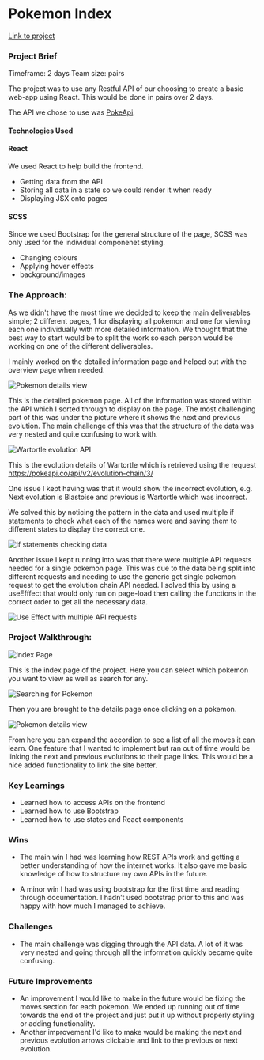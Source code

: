 # Pokemon Index

[Link to project](https://robertm-pokedex.netlify.app/)

### Project Brief

Timeframe: 2 days
Team size: pairs

The project was to use any Restful API of our choosing to create a basic web-app using React. This would be done in pairs over 2 days.

The API we chose to use was [PokeApi](pokeapi.co).

#### Technologies Used

#### React

We used React to help build the frontend.

- Getting data from the API
- Storing all data in a state so we could render it when ready
- Displaying JSX onto pages

#### SCSS

Since we used Bootstrap for the general structure of the page, SCSS was only used for the individual componenet styling.

- Changing colours
- Applying hover effects
- background/images

### The Approach:

As we didn't have the most time we decided to keep the main deliverables simple; 2 different pages, 1 for displaying all pokemon and one for viewing each one individually with more detailed information. We thought that the best way to start would be to split the work so each person would be working on one of the different deliverables. 

I mainly worked on the detailed information page and helped out with the overview page when needed.

![Pokemon details view](ProjectTwoPokedex/src/images/readme_images/pokemon_detail.PNG)

This is the detailed pokemon page. All of the information was stored within the API which I sorted through to display on the page. The most challenging part of this was under the picture where it shows the next and previous evolution. The main challenge of this was that the structure of the data was very nested and quite confusing to work with. 

![Wartortle evolution API](images/readme_images/evo_detail.PNG)

This is the evolution details of Wartortle which is retrieved using the request https://pokeapi.co/api/v2/evolution-chain/3/

One issue I kept having was that it would show the incorrect evolution, e.g. Next evolution is Blastoise and previous is Wartortle which was incorrect. 

We solved this by noticing the pattern in the data and used multiple if statements to check what each of the names were and saving them to different states to display the correct one. 

![If statements checking data](images/readme_images/pokemon_evo_state.PNG)


Another issue I kept running into was that there were multiple API requests needed for a single pokemon page. This was due to the data being split into different requests and needing to use the generic get single pokemon request to get the evolution chain API needed. I solved this by using a useEfffect that would only run on page-load then calling the functions in the correct order to get all the necessary data. 

![Use Effect with multiple API requests](images/readme_images/pokemon_useeffect.PNG)

### Project Walkthrough:

![Index Page](images/readme_images/pokemon_index.PNG)

 This is the index page of the project. Here you can select which pokemon you want to view as well as search for any. 

 ![Searching for Pokemon](images/readme_images/pokemon_search.PNG)

 Then you are brought to the details page once clicking on a pokemon.

![Pokemon details view](images/readme_images/pokemon_detail.PNG)

From here you can expand the accordion to see a list of all the moves it can learn. One feature that I wanted to implement but ran out of time would be linking the next and previous evolutions to their page links. This would be a nice added functionality to link the site better.


### Key Learnings

- Learned how to access APIs on the frontend
- Learned how to use Bootstrap
- Learned how to use states and React components

### Wins

- The main win I had was learning how REST APIs work and getting a better understanding of how the internet works. It also gave me basic knowledge of how to structure my own APIs in the future.

- A minor win I had was using bootstrap for the first time and reading through documentation. I hadn’t used bootstrap prior to this and was happy with how much I managed to achieve. 

### Challenges
- The main challenge was digging through the API data. A lot of it was very nested and going through all the information quickly became quite confusing.

### Future Improvements
- An improvement I would like to make in the future would be fixing the moves section for each pokemon. We ended up running out of time towards the end of the project and just put it up without properly styling or adding functionality.
- Another improvement I'd like to make would be making the next and previous evolution arrows clickable and link to the previous or next evolution. 